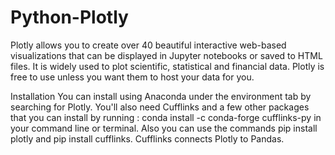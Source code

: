 # Python-Plotly
Plotly allows you to create over 40 beautiful interactive web-based visualizations that can be displayed in Jupyter notebooks or saved to HTML files. It is widely used to plot scientific, statistical and financial data. Plotly is free to use unless you want them to host your data for you.

Installation 
You can install using Anaconda under the environment tab by searching for Plotly. You'll also need Cufflinks and a few other packages that you can install by running : conda install -c conda-forge cufflinks-py in your command line or terminal. Also you can use the commands pip install plotly and pip install cufflinks. Cufflinks connects Plotly to Pandas.
